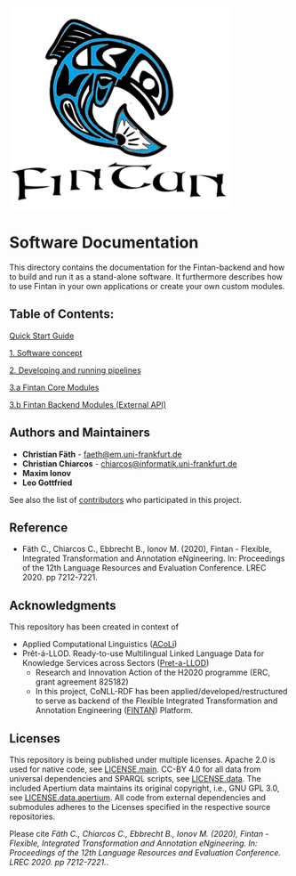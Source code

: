 
![Fintan](img/Fintan.PNG)
# Software Documentation
This directory contains the documentation for the Fintan-backend and how to build and run it as a stand-alone software. It furthermore describes how to use Fintan in your own applications or create your own custom modules.

## Table of Contents:

[Quick Start Guide](quick-start.md)

[1. Software concept](1-software-concept.md)

[2. Developing and running pipelines](2-run-pipelines.md)

[3.a Fintan Core Modules](3a-core-modules.md)

[3.b Fintan Backend Modules (External API)](3b-backend-modules.md)


## Authors and Maintainers
* **Christian Fäth** - faeth@em.uni-frankfurt.de
* **Christian Chiarcos** - chiarcos@informatik.uni-frankfurt.de
* **Maxim Ionov** 
* **Leo Gottfried** 

See also the list of [contributors](https://github.com/acoli-repo/fintan-core/graphs/contributors) who participated in this project.

## Reference
* Fäth C., Chiarcos C., Ebbrecht B., Ionov M. (2020), Fintan - Flexible, Integrated Transformation and Annotation eNgineering. In: Proceedings of the 12th Language Resources and Evaluation Conference. LREC 2020. pp 7212-7221.

## Acknowledgments
This repository has been created in context of
* Applied Computational Linguistics ([ACoLi](http://acoli.cs.uni-frankfurt.de))
* Prêt-á-LLOD. Ready-to-use Multilingual Linked Language Data for Knowledge Services across Sectors ([Pret-a-LLOD](https://cordis.europa.eu/project/id/825182/results))
  * Research and Innovation Action of the H2020 programme (ERC, grant agreement 825182)
  * In this project, CoNLL-RDF has been applied/developed/restructured to serve as backend of the Flexible Integrated Transformation and Annotation Engineering ([FINTAN](https://github.com/Pret-a-LLOD/Fintan)) Platform.

## Licenses
This repository is being published under multiple licenses. Apache 2.0 is used for native code, see [LICENSE.main](LICENSE.main.txt). CC-BY 4.0 for all data from universal dependencies and SPARQL scripts, see [LICENSE.data](LICENSE.data.txt). The included Apertium data maintains its original copyright, i.e., GNU GPL 3.0, see [LICENSE.data.apertium](LICENSE.data.apertium.txt). All code from external dependencies and submodules adheres to the Licenses specified in the respective source repositories.


Please cite *Fäth C., Chiarcos C., Ebbrecht B., Ionov M. (2020), Fintan - Flexible, Integrated Transformation and Annotation eNgineering. In: Proceedings of the 12th Language Resources and Evaluation Conference. LREC 2020. pp 7212-7221.*.
